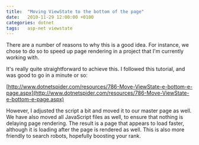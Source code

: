 ```yaml
---
title:	"Moving ViewState to the bottom of the page"
date:	2010-11-29 12:00:00 +0100
categories: dotnet
tags: 	asp-net viewstate
---
```



There are a number of reasons to why this is a good idea. For instance, we chose
to do so to speed up page rendering in a project that I'm currently working with.

It's really quite straightforward to achieve this. I followed this tutorial, and
was good to go in a minute or so:

[http://www.dotnetspider.com/resources/786-Move-ViewState-e-bottom-e-page.aspx](http://www.dotnetspider.com/resources/786-Move-ViewState-e-bottom-e-page.aspx)

However, I adjusted the script a bit and moved it to our master page as well. We
have also moved all JavaScript files as well, to ensure that nothing is delaying
page rendering. The result is a page that appears to load faster, although it is
loading after the page is rendered as well. This is also more friendly to search
robots, hopefully boosting your rank.